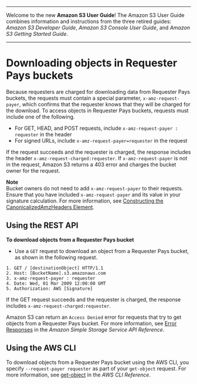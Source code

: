 --------

Welcome to the new **Amazon S3 User Guide**\! The Amazon S3 User Guide combines information and instructions from the three retired guides: *Amazon S3 Developer Guide*, *Amazon S3 Console User Guide*, and *Amazon S3 Getting Started Guide*\.

--------

# Downloading objects in Requester Pays buckets<a name="ObjectsinRequesterPaysBuckets"></a>

Because requesters are charged for downloading data from Requester Pays buckets, the requests must contain a special parameter, `x-amz-request-payer`, which confirms that the requester knows that they will be charged for the download\. To access objects in Requester Pays buckets, requests must include one of the following\.
+ For GET, HEAD, and POST requests, include `x-amz-request-payer : requester` in the header
+ For signed URLs, include `x-amz-request-payer=requester` in the request

If the request succeeds and the requester is charged, the response includes the header `x-amz-request-charged:requester`\. If `x-amz-request-payer` is not in the request, Amazon S3 returns a 403 error and charges the bucket owner for the request\.

**Note**  
Bucket owners do not need to add `x-amz-request-payer` to their requests\.  
Ensure that you have included `x-amz-request-payer` and its value in your signature calculation\. For more information, see [Constructing the CanonicalizedAmzHeaders Element](RESTAuthentication.md#RESTAuthenticationConstructingCanonicalizedAmzHeaders)\.

## Using the REST API<a name="get-requester-pays-rest"></a>

**To download objects from a Requester Pays bucket**
+  Use a `GET` request to download an object from a Requester Pays bucket, as shown in the following request\.

  ```
  1. GET / [destinationObject] HTTP/1.1
  2. Host: [BucketName].s3.amazonaws.com
  3. x-amz-request-payer : requester
  4. Date: Wed, 01 Mar 2009 12:00:00 GMT
  5. Authorization: AWS [Signature]
  ```

If the GET request succeeds and the requester is charged, the response includes `x-amz-request-charged:requester`\.

Amazon S3 can return an `Access Denied` error for requests that try to get objects from a Requester Pays bucket\. For more information, see [Error Responses](https://docs.aws.amazon.com/AmazonS3/latest/API/ErrorResponses.html) in the *Amazon Simple Storage Service API Reference*\.

## Using the AWS CLI<a name="get-requester-pays-cli"></a>

To download objects from a Requester Pays bucket using the AWS CLI, you specify `--request-payer requester` as part of your `get-object` request\. For more information, see [get\-object](https://awscli.amazonaws.com/v2/documentation/api/latest/reference/s3api/get-object.html) in the *AWS CLI Reference*\.